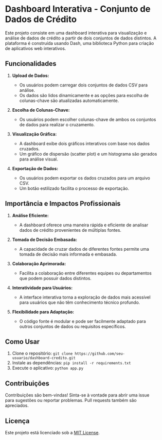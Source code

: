 # Dashboard Interativa - Conjunto de Dados de Crédito

Este projeto consiste em uma dashboard interativa para visualização e análise de dados de crédito a partir de dois conjuntos de dados distintos. A plataforma é construída usando Dash, uma biblioteca Python para criação de aplicativos web interativos.

## Funcionalidades

1. **Upload de Dados:**
   - Os usuários podem carregar dois conjuntos de dados CSV para análise.
   - Os dados são lidos dinamicamente e as opções para escolha de colunas-chave são atualizadas automaticamente.

2. **Escolha de Colunas-Chave:**
   - Os usuários podem escolher colunas-chave de ambos os conjuntos de dados para realizar o cruzamento.

3. **Visualização Gráfica:**
   - A dashboard exibe dois gráficos interativos com base nos dados cruzados.
   - Um gráfico de dispersão (scatter plot) e um histograma são gerados para análise visual.

4. **Exportação de Dados:**
   - Os usuários podem exportar os dados cruzados para um arquivo CSV.
   - Um botão estilizado facilita o processo de exportação.

## Importância e Impactos Profissionais

1. **Análise Eficiente:**
   - A dashboard oferece uma maneira rápida e eficiente de analisar dados de crédito provenientes de múltiplas fontes.

2. **Tomada de Decisão Embasada:**
   - A capacidade de cruzar dados de diferentes fontes permite uma tomada de decisão mais informada e embasada.

3. **Colaboração Aprimorada:**
   - Facilita a colaboração entre diferentes equipes ou departamentos que podem possuir dados distintos.

4. **Interatividade para Usuários:**
   - A interface interativa torna a exploração de dados mais acessível para usuários que não têm conhecimento técnico profundo.

5. **Flexibilidade para Adaptação:**
   - O código fonte é modular e pode ser facilmente adaptado para outros conjuntos de dados ou requisitos específicos.

## Como Usar

1. Clone o repositório: `git clone https://github.com/seu-usuario/dashboard-credito.git`
2. Instale as dependências: `pip install -r requirements.txt`
3. Execute o aplicativo: `python app.py`

## Contribuições

Contribuições são bem-vindas! Sinta-se à vontade para abrir uma issue para sugestões ou reportar problemas. Pull requests também são apreciados.

## Licença

Este projeto está licenciado sob a [MIT License](LICENSE).

